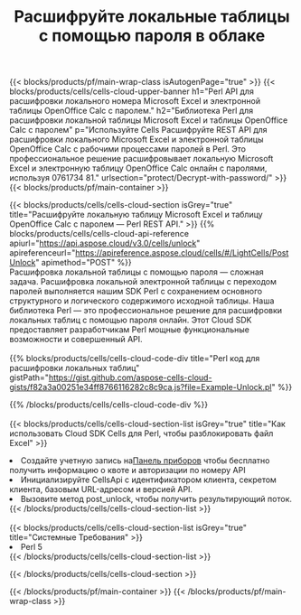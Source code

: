 ﻿---
title:  Расшифруйте локальные таблицы с помощью пароля в облаке
description:  Облачные API и SDK для Microsoft Excel и разблокировки OpenOffice Calc. Таблицы расшифровываются с помощью облака Cells API. SDK поддерживает различные языки разработки. К ним относятся Android, C#, Go, Java, NodeJS, Perl, PHP, Python, Ruby и Swift.
---
{{< blocks/products/pf/main-wrap-class isAutogenPage="true" >}}
{{< blocks/products/cells/cells-cloud-upper-banner h1="Perl API для расшифровки локального номера Microsoft Excel и электронной таблицы OpenOffice Calc с паролем." h2="Библиотека Perl для расшифровки локальной таблицы Microsoft Excel и таблицы OpenOffice Calc с паролем" p="Используйте Cells Расшифруйте REST API для расшифровки локального Microsoft Excel и электронной таблицы OpenOffice Calc с рабочими процессами паролей в Perl. Это профессиональное решение расшифровывает локальную Microsoft Excel и электронную таблицу OpenOffice Calc онлайн с паролями, используя 0761734 81." urlsection="protect/Decrypt-with-password/" >}}
{{< blocks/products/pf/main-container >}}

{{< blocks/products/cells/cells-cloud-section isGrey="true" title="Расшифруйте локальную таблицу Microsoft Excel и таблицу OpenOffice Calc с паролем — Perl REST API." >}}
{{% blocks/products/cells/cells-cloud-api-reference apiurl="https://api.aspose.cloud/v3.0/cells/unlock" apireferenceurl="https://apireference.aspose.cloud/cells/#/LightCells/PostUnlock" apimethod="POST" %}}
<br/>
Расшифровка локальной таблицы с помощью пароля — сложная задача. Расшифровка локальной электронной таблицы с переходом паролей выполняется нашим SDK Perl с сохранением основного структурного и логического содержимого исходной таблицы. Наша библиотека Perl — это профессиональное решение для расшифровки локальных таблиц с помощью пароля онлайн. Этот Cloud SDK предоставляет разработчикам Perl мощные функциональные возможности и совершенный API.
<br/>
<br/>
{{% blocks/products/cells/cells-cloud-code-div title="Perl код для расшифровки локальных таблиц" gistPath="https://gist.github.com/aspose-cells-cloud-gists/f82a3a00251e34ff8766116282c8c9ca.js?file=Example-Unlock.pl" %}}
  
{{% /blocks/products/cells/cells-cloud-code-div %}}
<br/>
<br/>
{{< blocks/products/cells/cells-cloud-section-list isGrey="true" title="Как использовать Cloud SDK Cells для Perl, чтобы разблокировать файл Excel" >}}
<li> Создайте учетную запись на<a href="https://dashboard.aspose.cloud/">Панель приборов</a> чтобы бесплатно получить информацию о квоте и авторизации по номеру API</li>
<li>Инициализируйте CellsApi с идентификатором клиента, секретом клиента, базовым URL-адресом и версией API.</li>
<li>Вызовите метод post_unlock, чтобы получить результирующий поток.</li>
{{< /blocks/products/cells/cells-cloud-section-list >}}
<br/>
<br/>
{{< blocks/products/cells/cells-cloud-section-list isGrey="true" title="Системные Требования" >}}
<li>Perl 5</li>
{{< /blocks/products/cells/cells-cloud-section-list >}}

{{< /blocks/products/cells/cells-cloud-section >}}

{{< /blocks/products/pf/main-container >}}
{{< /blocks/products/pf/main-wrap-class >}}
